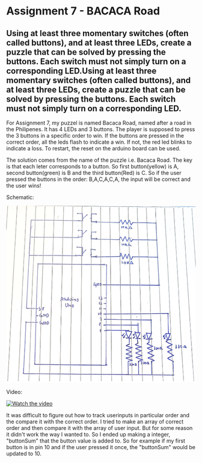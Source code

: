 # Assignment 7 - BACACA Road
## Using at least three momentary switches (often called buttons), and at least three LEDs, create a puzzle that can be solved by pressing the buttons. Each switch must not simply turn on a corresponding LED.Using at least three momentary switches (often called buttons), and at least three LEDs, create a puzzle that can be solved by pressing the buttons. Each switch must not simply turn on a corresponding LED.


For Assignment 7, my puzzel is named Bacaca Road, named after a road in the Philipenes. It has 4 LEDs and 3 buttons. The player is supposed to press the 3 buttons in a specific order to win. If the buttons are pressed in the correct order, all the leds flash to indicate a win. If not, the red led blinks to indicate a loss. To restart, the reset on the arduino board can be used. 

The solution comes from the name of the puzzle i.e. Bacaca Road. The key is that each leter corresponds to a button. So first button(yellow) is A, second button(green) is B and the third button(Red) is C. So if the user pressed the buttons in the order: B,A,C,A,C,A, the input will be correct and the user wins!

Schematic:

![](schematic.jpg)

Video:

[![Watch the video]()](https://youtu.be/tEZSeaMUdNY)

It was difficult to figure out how to track userinputs in particular order and the compare it with the correct order. I tried to make an array of correct order and then compare it with the array of user input. But for some reason it didn't work the way I wanted to. So I ended up making a integer, "buttonSum" that the button value is added to. So for example if my first button is in pin 10 and if the user pressed it once, the "buttonSum" would be updated to 10.
